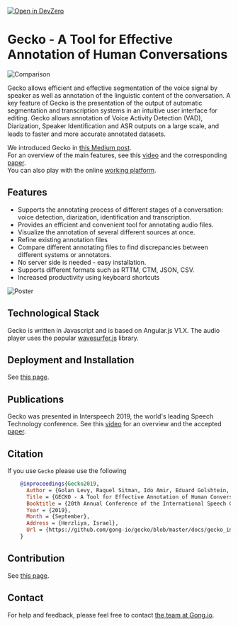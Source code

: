 [![Open in DevZero](https://assets.devzero.io/open-in-devzero.svg)](https://www.devzero.io/dashboard/recipes/new?repo-url=https://github.com/gong-io/gecko)

# Gecko - A Tool for Effective Annotation of Human Conversations

![Comparison](./docs/Comparison.png)

 Gecko allows efficient and effective segmentation of the voice signal by speaker as well as annotation of the linguistic content of the conversation. A key feature of Gecko is the presentation of the output of automatic segmentation and transcription systems in an intuitive user interface for editing. Gecko allows annotation of Voice Activity Detection (VAD), Diarization, Speaker Identiﬁcation and ASR outputs on a large scale, and leads to faster and more accurate annotated datasets. 
 
 We introduced Gecko in [this Medium post](https://medium.com/gong-tech-blog/introducing-gecko-an-open-source-solution-for-effective-annotation-of-conversations-2ecec0909941).  
 For an overview of the main features, see this [video](https://youtu.be/CBYA0YC1NBI) and the corresponding [paper](./docs/gecko_interspeech_2019_paper.pdf). \
 You can also play with the online [working platform](https://gong-io.github.io/gecko/).

## Features
* Supports the annotating process of different stages of a conversation: voice detection, diarization, identification and transcription.
* Provides an efficient and convenient tool for annotating audio files.
* Visualize the annotation of several different sources at once.
* Refine existing annotation files
* Compare different annotating files to find discrepancies between different systems or annotators.
* No server side is needed - easy installation.
* Supports different formats such as RTTM, CTM, JSON, CSV.
* Increased productivity using keyboard shortcuts

![Poster](./docs/Poster_interspeech2019.jpg)

## Technological Stack
Gecko is written in Javascript and is based on Angular.js V1.X.
 The audio player uses the popular [wavesurfer.js](https://github.com/katspaugh/wavesurfer.js) library.


## Deployment and Installation
See [this page](INSTALLATION.md).

## Publications
Gecko was presented in Interspeech 2019, the world's leading Speech Technology conference. See this [video](https://youtu.be/CBYA0YC1NBI) for an overview and the accepted [paper](./docs/Gecko_intersepeech2019_proposal.pdf).

## Citation
If you use `Gecko` please use the following

```bibtex
    @inproceedings{Gecko2019,
      Author = {Golan Levy, Raquel Sitman, Ido Amir, Eduard Golshtein, Ran Mochary, Eilon Reshef, Reichart, Omri Allouche},
      Title = {GECKO - A Tool for Effective Annotation of Human Conversations},
      Booktitle = {20th Annual Conference of the International Speech Communication Association, Interspeech 2019},
      Year = {2019},
      Month = {September},
      Address = {Herzliya, Israel},
      Url = {https://github.com/gong-io/gecko/blob/master/docs/gecko_interspeech_2019_paper.pdf}
    }
```

## Contribution
See [this page](CONTRIBUTING.md).

## Contact

For help and feedback, please feel free to contact [the team at Gong.io](https://github.com/gong-io).
